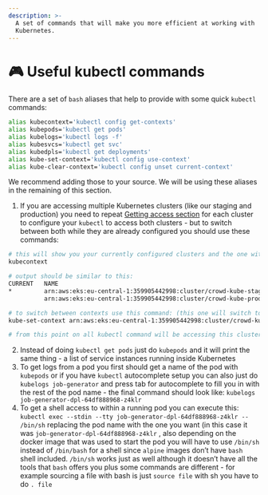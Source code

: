 ```yaml
---
description: >-
  A set of commands that will make you more efficient at working with
  Kubernetes.
---
```


# 🎮 Useful kubectl commands

There are a set of `bash` aliases that help to provide with some quick `kubectl` commands:

```bash
alias kubecontext='kubectl config get-contexts'
alias kubepods='kubectl get pods'
alias kubelogs='kubectl logs -f'
alias kubesvcs='kubectl get svc'
alias kubedpls='kubectl get deployments'
alias kube-set-context='kubectl config use-context'
alias kube-clear-context='kubectl config unset current-context'
```

We recommend adding those to your source. We will be using these aliases in the remaining of this section.

1. If you are accessing multiple Kubernetes clusters (like our staging and production) you need to repeat [Getting access section](https://www.notion.so/Kubernetes-specification-9a011d93bf4a4655af8416acf5edeccf?pvs=21) for each cluster to configure your `kubectl` to access both clusters - but to switch between both while they are already configured you should use these commands:

```bash
# this will show you your currently configured clusters and the one with a start (*) next to it is the one that is currently active and used by kubectl
kubecontext

# output should be similar to this:
CURRENT   NAME                                                                CLUSTER                                                             AUTHINFO                                                           NAMESPACE
*         arn:aws:eks:eu-central-1:359905442998:cluster/crowd-kube-staging    arn:aws:eks:eu-central-1:359905442998:cluster/crowd-kube-staging    arn:aws:eks:eu-central-1:359905442998:cluster/crowd-kube-staging   
          arn:aws:eks:eu-central-1:359905442998:cluster/crowd-kube-production arn:aws:eks:eu-central-1:359905442998:cluster/crowd-kube-production arn:aws:eks:eu-central-1:359905442998:cluster/crowd-kube-production

# to switch between contexts use this command: (this one will switch to crowd-kube-staging cluster)
kube-set-context arn:aws:eks:eu-central-1:359905442998:cluster/crowd-kube-staging

# from this point on all kubectl command will be accessing this cluster
```

2. Instead of doing `kubectl get pods` just do `kubepods` and it will print the same thing - a list of service instances running inside Kubernetes
3. To get logs from a pod you first should get a name of the pod with `kubepods` or if you have `kubectl` autocomplete setup you can also just do `kubelogs job-generator` and press tab for autocomplete to fill you in with the rest of the pod name - the final command should look like: `kubelogs job-generator-dpl-64df888968-z4klr`
4. To get a shell access to within a running pod you can execute this: `kubectl exec --stdin --tty job-generator-dpl-64df888968-z4klr -- /bin/sh` replacing the pod name with the one you want (in this case it was `job-generator-dpl-64df888968-z4klr` , also depending on the docker image that was used to start the pod you will have to use `/bin/sh` instead of `/bin/bash` for a shell since `alpine` images don’t have `bash` shell included. `/bin/sh` works just as well although it doesn’t have all the tools that `bash` offers you plus some commands are different - for example sourcing a file with bash is just `source file` with sh you have to do `. file`
